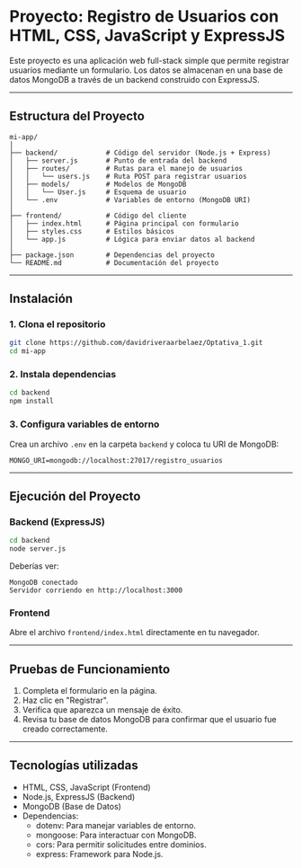 # Proyecto: Registro de Usuarios con HTML, CSS, JavaScript y ExpressJS

Este proyecto es una aplicación web full-stack simple que permite registrar usuarios mediante un formulario. Los datos se almacenan en una base de datos MongoDB a través de un backend construido con ExpressJS.

---

## Estructura del Proyecto

```
mi-app/
│
├── backend/            # Código del servidor (Node.js + Express)
│   ├── server.js       # Punto de entrada del backend
│   ├── routes/         # Rutas para el manejo de usuarios
│   │   └── users.js    # Ruta POST para registrar usuarios
│   ├── models/         # Modelos de MongoDB
│   │   └── User.js     # Esquema de usuario
│   └── .env            # Variables de entorno (MongoDB URI)
│
├── frontend/           # Código del cliente
│   ├── index.html      # Página principal con formulario
│   ├── styles.css      # Estilos básicos
│   └── app.js          # Lógica para enviar datos al backend
│
├── package.json        # Dependencias del proyecto
└── README.md           # Documentación del proyecto
```

---

## Instalación

### 1. Clona el repositorio
```bash
git clone https://github.com/davidriveraarbelaez/Optativa_1.git
cd mi-app
```

### 2. Instala dependencias
```bash
cd backend
npm install
```

### 3. Configura variables de entorno
Crea un archivo `.env` en la carpeta `backend` y coloca tu URI de MongoDB:
```
MONGO_URI=mongodb://localhost:27017/registro_usuarios
```

---

## Ejecución del Proyecto

### Backend (ExpressJS)
```bash
cd backend
node server.js
```

Deberías ver:
```
MongoDB conectado
Servidor corriendo en http://localhost:3000
```

### Frontend
Abre el archivo `frontend/index.html` directamente en tu navegador.

---

## Pruebas de Funcionamiento

1. Completa el formulario en la página.
2. Haz clic en "Registrar".
3. Verifica que aparezca un mensaje de éxito.
4. Revisa tu base de datos MongoDB para confirmar que el usuario fue creado correctamente.

---

## Tecnologías utilizadas

- HTML, CSS, JavaScript (Frontend)
- Node.js, ExpressJS (Backend)
- MongoDB (Base de Datos)
- Dependencias:
    - dotenv: Para manejar variables de entorno.
    - mongoose: Para interactuar con MongoDB.
    - cors: Para permitir solicitudes entre dominios.
    - express: Framework para Node.js.
